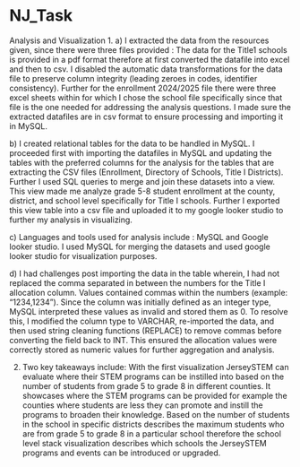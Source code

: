 # NJ_Task
Analysis and Visualization
1.
a) I extracted the data from the resources given, since there were three files provided : The data for the Title1 schools is provided in a pdf format therefore at first converted the datafile into excel and then to csv. I disabled the automatic data transformations for the data file to preserve column integrity (leading zeroes in codes, identifier consistency). Further for the enrollment 2024/2025 file there were three excel sheets within for which I chose the school file specifically since that file is the one needed for addressing the analysis questions. I made sure the extracted datafiles are in csv format to ensure processing and importing it in MySQL.

b) I created relational tables for the data to be handled in MySQL. I proceeded first with importing the datafiles in MySQL and updating the tables with the preferred columns for the analysis for the tables that are extracting the CSV files (Enrollment, Directory of Schools, Title I Districts). Further I used SQL queries to merge and join these datasets into a view. This view made me analyze grade 5-8 student enrollment at the county, district, and school level specifically for Title I schools. Further I exported this view table into a csv file and uploaded it to my google looker studio to further my analysis in visualizing. 

c) Languages and tools used for analysis include : MySQL and Google looker studio. I used MySQL for merging the datasets and used google looker studio for visualization purposes.

d) I had challenges post importing the data in the table wherein, I had not replaced the comma separated in between the numbers for the Title I allocation column. Values contained commas within the numbers (example: “1234,1234”). Since the column was initially defined as an integer type, MySQL interpreted these values as invalid and stored them as 0. To resolve this, I modified the column type to VARCHAR, re-imported the data, and then used string cleaning functions (REPLACE) to remove commas before converting the field back to INT. This ensured the allocation values were correctly stored as numeric values for further aggregation and analysis.

2. Two key takeaways include:
With the first visualization JerseySTEM can evaluate where their STEM programs can be instilled into based on the number of students from grade 5 to grade 8 in different counties. It showcases where the STEM programs can be provided for example the counties where students are less they can promote and instill the programs to broaden their knowledge.
Based on the number of students in the school in specific districts describes the maximum students who are from grade 5 to grade 8 in a particular school therefore the school level stack visualization describes which schools the JerseySTEM programs and events can be introduced or upgraded. 

